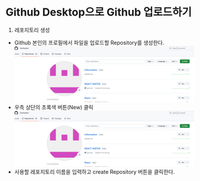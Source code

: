 # Github Desktop으로 Github 업로드하기
1. 레포지토리 생성
- Github 본인의 프로필에서 파일을 업로드할 Repository를 생성한다.
![RepoMain](img/image.png)
- 우측 상단의 초록색 버튼(New) 클릭
![CreateRepo](img/image.png)
- 사용할 레포지토리 이름을 입력하고 create Repository 버튼을 클릭한다.
